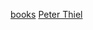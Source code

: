 [books](../Type/books.md)
[Peter Thiel](../../../MyDendronExistence/Relationships/People/Peter%20Thiel.md)